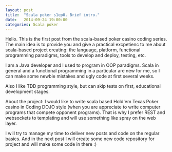 ```yaml
---
layout: post
title:  "Scala poker s1ep0. Brief intro."
date:   2014-09-24 19:00:00
categories: Scala poker
---
```


Hello.
This is the first post from the scala-based poker casino coding series.
The main idea is to provide you and give a practical excpetienc to me about scala-based project creating: the language, platform, functional programming paradigms, tools to develop and deploy, testing, etc.

I am a Java developer and I used to program in OOP paradigms. Scala in general and a functional programming in a particular are new for me, so I can make some newbie mistakes and ugly code at first several weeks. 

Also I like TDD programming style, but can skip tests on first, educational development stages.

About the project: I would like to write scala based Hold'em Texas Poker casino in Coding DOJO style (when you are appreciate to write computer programs that compete opponent programs). That is why I prefer REST and websockets to templating and will use something like spray on the web layer.

I will try to manage my time to deliver new posts and code on the regular basics. And in the next post I will create some new code repository for project and will make some code in there :)